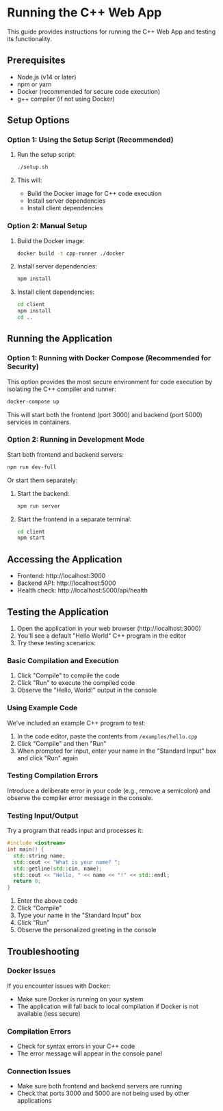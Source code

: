 # Running the C++ Web App

This guide provides instructions for running the C++ Web App and testing its functionality.

## Prerequisites

- Node.js (v14 or later)
- npm or yarn
- Docker (recommended for secure code execution)
- g++ compiler (if not using Docker)

## Setup Options

### Option 1: Using the Setup Script (Recommended)

1. Run the setup script:
   ```bash
   ./setup.sh
   ```

2. This will:
   - Build the Docker image for C++ code execution
   - Install server dependencies
   - Install client dependencies

### Option 2: Manual Setup

1. Build the Docker image:
   ```bash
   docker build -t cpp-runner ./docker
   ```

2. Install server dependencies:
   ```bash
   npm install
   ```

3. Install client dependencies:
   ```bash
   cd client
   npm install
   cd ..
   ```

## Running the Application

### Option 1: Running with Docker Compose (Recommended for Security)

This option provides the most secure environment for code execution by isolating the C++ compiler and runner:

```bash
docker-compose up
```

This will start both the frontend (port 3000) and backend (port 5000) services in containers.

### Option 2: Running in Development Mode

Start both frontend and backend servers:

```bash
npm run dev-full
```

Or start them separately:

1. Start the backend:
   ```bash
   npm run server
   ```

2. Start the frontend in a separate terminal:
   ```bash
   cd client
   npm start
   ```

## Accessing the Application

- Frontend: http://localhost:3000
- Backend API: http://localhost:5000
- Health check: http://localhost:5000/api/health

## Testing the Application

1. Open the application in your web browser (http://localhost:3000)
2. You'll see a default "Hello World" C++ program in the editor
3. Try these testing scenarios:

### Basic Compilation and Execution

1. Click "Compile" to compile the code
2. Click "Run" to execute the compiled code
3. Observe the "Hello, World!" output in the console

### Using Example Code

We've included an example C++ program to test:

1. In the code editor, paste the contents from `/examples/hello.cpp`
2. Click "Compile" and then "Run"
3. When prompted for input, enter your name in the "Standard Input" box and click "Run" again

### Testing Compilation Errors

Introduce a deliberate error in your code (e.g., remove a semicolon) and observe the compiler error message in the console.

### Testing Input/Output

Try a program that reads input and processes it:

```cpp
#include <iostream>
int main() {
  std::string name;
  std::cout << "What is your name? ";
  std::getline(std::cin, name);
  std::cout << "Hello, " << name << "!" << std::endl;
  return 0;
}
```

1. Enter the above code
2. Click "Compile"
3. Type your name in the "Standard Input" box
4. Click "Run"
5. Observe the personalized greeting in the console

## Troubleshooting

### Docker Issues

If you encounter issues with Docker:
- Make sure Docker is running on your system
- The application will fall back to local compilation if Docker is not available (less secure)

### Compilation Errors

- Check for syntax errors in your C++ code
- The error message will appear in the console panel

### Connection Issues

- Make sure both frontend and backend servers are running
- Check that ports 3000 and 5000 are not being used by other applications
